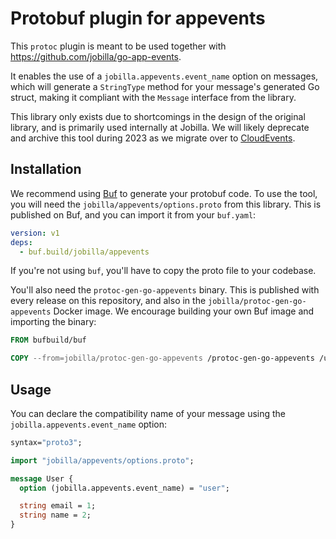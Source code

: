 # Protobuf plugin for appevents

This `protoc` plugin is meant to be used together with https://github.com/jobilla/go-app-events.

It enables the use of a `jobilla.appevents.event_name` option on messages, which
will generate a `StringType` method for your message's generated Go struct,
making it compliant with the `Message` interface from the library.

This library only exists due to shortcomings in the design of the original
library, and is primarily used internally at Jobilla. We will likely deprecate
and archive this tool during 2023 as we migrate over to [CloudEvents](https://cloudevents.io).

## Installation

We recommend using [Buf](https://buf.build) to generate your protobuf code.
To use the tool, you will need the `jobilla/appevents/options.proto` from this library.
This is published on Buf, and you can import it from your `buf.yaml`:

```yaml
version: v1
deps:
  - buf.build/jobilla/appevents
```

If you're not using `buf`, you'll have to copy the proto file to your codebase. 

You'll also need the `protoc-gen-go-appevents` binary. This is published with every
release on this repository, and also in the `jobilla/protoc-gen-go-appevents` Docker
image. We encourage building your own Buf image and importing the binary:

```dockerfile
FROM bufbuild/buf

COPY --from=jobilla/protoc-gen-go-appevents /protoc-gen-go-appevents /usr/local/bin/protoc-gen-go-appevents
```

## Usage

You can declare the compatibility name of your message using the `jobilla.appevents.event_name` option:

```protobuf
syntax="proto3";

import "jobilla/appevents/options.proto";

message User {
  option (jobilla.appevents.event_name) = "user";

  string email = 1;
  string name = 2;
}
```
